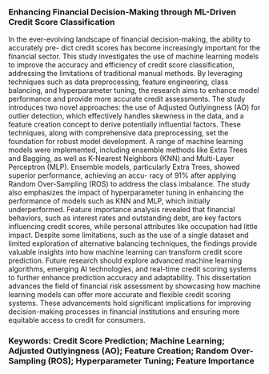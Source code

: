 ### Enhancing Financial Decision-Making through ML-Driven Credit Score Classification
In the ever-evolving landscape of financial decision-making, the ability to accurately pre- dict credit scores has become increasingly important for the financial sector. This study investigates the use of machine learning models to improve the accuracy and efficiency of credit score classification, addressing the limitations of traditional manual methods. By leveraging techniques such as data preprocessing, feature engineering, class balancing, and hyperparameter tuning, the research aims to enhance model performance and provide more accurate credit assessments. The study introduces two novel approaches: the use of Adjusted Outlyingness (AO) for outlier detection, which effectively handles skewness in the data, and a feature creation concept to derive potentially influential factors. These techniques, along with comprehensive data preprocessing, set the foundation for robust model development. A range of machine learning models were implemented, including ensemble methods like Extra Trees and Bagging, as well as K-Nearest Neighbors (KNN) and Multi-Layer Perceptron (MLP). Ensemble models, particularly Extra Trees, showed superior performance, achieving an accu- racy of 91% after applying Random Over-Sampling (ROS) to address the class imbalance. The study also emphasizes the impact of hyperparameter tuning in enhancing the performance of models such as KNN and MLP, which initially underperformed. Feature importance analysis revealed that financial behaviors, such as interest rates and outstanding debt, are key factors influencing credit scores, while personal attributes like occupation had little impact. Despite some limitations, such as the use of a single dataset and limited exploration of alternative balancing techniques, the findings provide valuable insights into how machine learning can transform credit score prediction. Future research should explore advanced machine learning algorithms, emerging AI technologies, and real-time credit scoring systems to further enhance prediction accuracy and adaptability. This dissertation advances the field of financial risk assessment by showcasing how machine learning models can offer more accurate and flexible credit scoring systems. These advancements hold significant implications for improving decision-making processes in financial institutions and ensuring more equitable access to credit for consumers.
### Keywords: Credit Score Prediction; Machine Learning; Adjusted Outlyingness (AO); Feature Creation; Random Over-Sampling (ROS); Hyperparameter Tuning; Feature Importance
